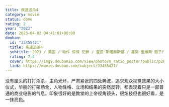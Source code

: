 ```yaml
---
title: 疾速追杀4
category: movie
status: done
rating: 2
year: "2023"
date: 2023-04-02 04:41:01+08:00
douban:
  id: "33455421"
  title: 疾速追杀4
  subtitle: 2023 / 美国 / 动作 惊悚 犯罪 / 查德·斯塔赫斯基 / 基努·里维斯 甄子丹
  rating: 7.4
  cover: https://img9.doubanio.com/view/photo/m_ratio_poster/public/p2884692335.jpg
  link: https://movie.douban.com/subject/33455421/
---
```


没有厘头的打打杀杀，主角光环，严肃紧张的四处奔波，追求观众视觉效果的大小仪式，华丽的打架场合，人物性格、立场和结果的突然反转，都表现着只是一部普通的商业电影的气息。印象很好的是教堂的上帝视角镜头，很炫技但也很好看，是一抹亮色。
